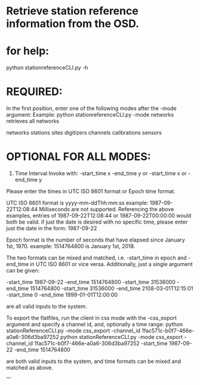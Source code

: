 # Retrieve station reference information from the OSD.
# for help:
python stationreferenceCLI.py -h

# REQUIRED:
In the first position, enter one of the following modes after the -mode argument:
Example:
python stationreferenceCLI.py -mode networks
retrieves all networks

networks
stations
sites
digitizers
channels
calibrations
sensors

# OPTIONAL FOR ALL MODES:
1) Time Interval
Invoke with:
-start_time x -end_time y
or
-start_time x
or
-end_time y

Please enter the times in UTC ISO 8601 format or Epoch time format.

UTC ISO 8601 format is yyyy-mm-ddThh:mm:ss
example: 1987-09-22T12:08:44
Milliseconds are not supported.
Referencing the above examples, entries of 1987-09-22T12:08:44 or 1987-09-22T00:00:00 would both be valid.
if just the date is desired with no specific time, please enter just the date in the form:
1987-09-22

Epoch format is the number of seconds that have elapsed since January 1st, 1970.
example: 1514764800 is January 1st, 2018.

The two formats can be mixed and matched, i.e. -start_time in epoch and -end_time in UTC ISO 8601 or vice versa.
Additionally, just a single argument can be given:

-start_time 1987-09-22 -end_time 1514764800
-start_time 31536000 -end_time 1514764800
-start_time 31536000 -end_time 2108-03-01T12:15:01
-start_time 0
-end_time 1999-01-01T12:00:00

are all valid inputs to the system.

To export the flatfiles, run the client in css mode with the -css_export argument and specify a channel id, and, optionally
a time range:
python stationReferenceCLI.py -mode css_export -channel_id 1fac571c-b0f7-466e-a0a6-306d3ba97252
python stationReferenceCLI.py -mode css_export -channel_id 1fac571c-b0f7-466e-a0a6-306d3ba97252 -start_time 1987-09-22 -end_time 1514764800

are both valid inputs to the system, and time formats can be mixed and matched as above.

'''
